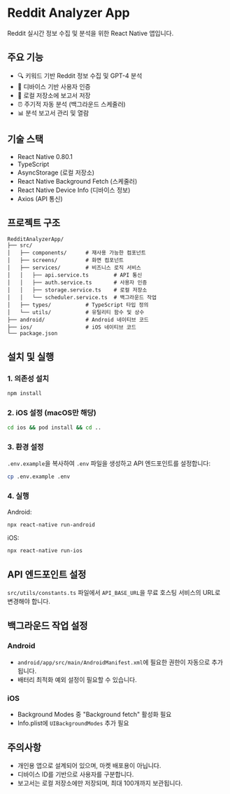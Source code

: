 # Reddit Analyzer App

Reddit 실시간 정보 수집 및 분석을 위한 React Native 앱입니다.

## 주요 기능

- 🔍 키워드 기반 Reddit 정보 수집 및 GPT-4 분석
- 👤 디바이스 기반 사용자 인증
- 📱 로컬 저장소에 보고서 저장
- ⏰ 주기적 자동 분석 (백그라운드 스케줄러)
- 📊 분석 보고서 관리 및 열람

## 기술 스택

- React Native 0.80.1
- TypeScript
- AsyncStorage (로컬 저장소)
- React Native Background Fetch (스케줄러)
- React Native Device Info (디바이스 정보)
- Axios (API 통신)

## 프로젝트 구조

```
RedditAnalyzerApp/
├── src/
│   ├── components/      # 재사용 가능한 컴포넌트
│   ├── screens/         # 화면 컴포넌트
│   ├── services/        # 비즈니스 로직 서비스
│   │   ├── api.service.ts        # API 통신
│   │   ├── auth.service.ts       # 사용자 인증
│   │   ├── storage.service.ts    # 로컬 저장소
│   │   └── scheduler.service.ts  # 백그라운드 작업
│   ├── types/           # TypeScript 타입 정의
│   └── utils/           # 유틸리티 함수 및 상수
├── android/             # Android 네이티브 코드
├── ios/                 # iOS 네이티브 코드
└── package.json
```

## 설치 및 실행

### 1. 의존성 설치

```bash
npm install
```

### 2. iOS 설정 (macOS만 해당)

```bash
cd ios && pod install && cd ..
```

### 3. 환경 설정

`.env.example`을 복사하여 `.env` 파일을 생성하고 API 엔드포인트를 설정합니다:

```bash
cp .env.example .env
```

### 4. 실행

Android:
```bash
npx react-native run-android
```

iOS:
```bash
npx react-native run-ios
```

## API 엔드포인트 설정

`src/utils/constants.ts` 파일에서 `API_BASE_URL`을 무료 호스팅 서비스의 URL로 변경해야 합니다.

## 백그라운드 작업 설정

### Android
- `android/app/src/main/AndroidManifest.xml`에 필요한 권한이 자동으로 추가됩니다.
- 배터리 최적화 예외 설정이 필요할 수 있습니다.

### iOS
- Background Modes 중 "Background fetch" 활성화 필요
- Info.plist에 `UIBackgroundModes` 추가 필요

## 주의사항

- 개인용 앱으로 설계되어 있으며, 마켓 배포용이 아닙니다.
- 디바이스 ID를 기반으로 사용자를 구분합니다.
- 보고서는 로컬 저장소에만 저장되며, 최대 100개까지 보관됩니다.
